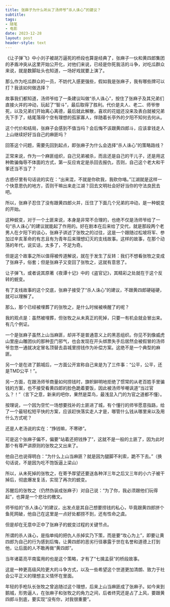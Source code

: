 ```yaml
---
title: 张麻子为什么听从了汤师爷“杀人诛心”的建议？
subtitle: 
tags: 
- 随笔
- 电影
date: 2023-12-28
layout: post
header-style: text
---
```


《让子弹飞》中小刘子被胡万逼死的桥段也算是经典了，张麻子一伙和黄四郎集团的矛盾冲突从这里开始公开化，对他们来说，已经是你死我活的斗争，对吃瓜群众来说，就是数脚趾头也知道，一场好戏就要上演了。

那么作为吃瓜群众的一员，不妨代入感更强些，假如我是张麻子，我有哪些牌可以打？我该如何做选择？

故事我们都知道，汤师爷给了一条建议叫做“杀人诛心”，按住了张麻子及其兄弟们直接火并的冲动，玩起了“智斗”，最后取得了胜利。代价是夫人、老二、师爷惨死，以及兄弟们开始离心离德，最后就此解散，喜欢的花姐还没来及表白就被兄弟先下手了，结尾落得个空有理想的孤家寡人，伴随着长亭外的夕阳不知何去何从。

这个代价和结局，张麻子会感到不值当吗？会后悔不该跟黄四郎斗，应该拿钱走人上山继续好好当自己的麻匪吗？

回答这个问题，需要先回到起点，即张麻子为什么会选择“杀人诛心”的策略路线？

正常来说，作为一个麻匪组织，自己兄弟被杀，而且还是自己的干儿子，还是用这种欺骗侮辱不体面的方式，第一反应肯定是杀回去报仇，否则，自己这个老大和干爹还当不当了？

古惑仔里有句话说的实在：“出来混，不就是你砍我，我砍你咯。”江湖就是这样一个快意恩仇的地方，否则干嘛出来走江湖？回去文明社会好好当你的守法良民去吧。

所以，张麻子忍住了没有跟黄四郎火并，压住了下面几个兄弟的冲动，是一种蜕变的开始。

这种蜕变，对于一个土匪来说，本身是非常不合理的，也绝不仅是汤师爷给了一句“杀人诛心”的建议就能起了作用的。好在剧本在后来给了交代，就是那段两个老男人在夕阳下的谈心，张麻子讲述了张牧之的过往，这是一个跟随过松坡将军、参加过辛亥革命的有志且有为青年后来理想幻灭的支线故事。这样的故事，在那个动荡的年代，说实话，太多了，不足为奇。

但是这个故事之所以值得被传道解说，就在于发生了反转：我们不想看张牧之变成了张麻子，俗套；但是张麻子又变回了张牧之，这就有意思了。

让子弹飞，或者说其原著《夜谭十记》中的《盗官记》，其精彩之处就在于这个反转的蜕变。

有了支线故事的这个交底，张麻子接受了“杀人诛心”的建议，不跟黄四郎硬碰硬，就可以理解了。

那么，那个已经被埋葬了的张牧之，是什么时候被唤醒了的呢？

我的观点是：虽然被埋葬，但张牧之从未真正的死掉，只要一有机会就会冒出来。有几个例证。

一个是张麻子虽然上山当麻匪，却并不是普通意义上的黑恶组织。你见不到像威虎山里座山雕团伙的那种歪门邪气，也会发现在开头绑票失手后居然会被假冒的汤师爷忽悠一通就决定冒名顶替去县城里捞钱作为补偿方案。这绝不是一个典型的麻匪。

另一个是在进了鹅城后，一方面公开宣称自己来是为了三件事：“公平，公平，还是TMD公平！”。

另一方面，在跟汤师爷商量如何捞钱时，旗帜鲜明地拒绝了惯常的从老百姓手里骗钱的方案，也不接受看黄四郎的脸色跪着要饭，因此被汤师爷嘲讽道“当过官么？！”（言下之意，新来的吧你，果然是菜鸟，最浅显入门的为官之道都不懂）。

按理说，一个因为空忙一场想要找补的土匪进了城，有个懂行的师爷愿意指路，给了一个最轻松短平快的方案，应该赶快落实走人才是，哪管什么钱从哪里来以及用什么方式呢？

还是人老汤说的实在：“挣钱嘛，不寒碜”。

可是这个张麻子偏不，偏要“站着还把钱挣了”，这就不是一般的土匪了，因为此时那个有尊严讲原则的张牧之又出来了。

他自己也说得明白：“为什么上山当麻匪？就是因为腿脚不利索，跪不下去。”（换句话说，不是因为吃不饱饭逼上梁山）

所以，从未死掉的张牧之，在寄予厚望还要送各种洋三年之后又三年的小六子被干掉后，彻底爆发复活，实现了再次的蜕变。

苏醒后的张牧之（仍然伪装成张麻子）对自己说：“为了你，我必须跟他们玩得起”，也算是一个悲壮的檄文。

师爷给的“杀人诛心”的建议，出发点是其自己想要捞钱的私心，毕竟跟黄四郎拼个鱼死网破，他自己在这里是一点好处都捞不到，还有性命之虞。

但是却在无意中正中了张麻子的蜕变过程的关键节点。

所谓的杀人诛心，是指单纯的把仇人杀掉实乃下策，而是要“攻心为上”，即要让黄四郎为自己的行为感到后悔，让黄四郎的恶劣行径暴露于世在名誉和道德上打到他，让后面的人不敢再做“黄四郎”。

当年诸葛亮平南蛮用的也是这个策略，才有了“七擒孟获”的桥段故事。

这是一种更高级风险更大的斗争方式，以及一些希望这个世道更加清朗、致力于社会公平正义的理想主义情怀在里面。

年轻的手枪队长张牧之曾追随过这个理想，后来上山当麻匪成了张麻子。如今来到鹅城，形势逼人，在张麻子和张牧之的角力之间，后者终究还是占了上风，要跟黄四郎斗到底，要实现“没有你，对我很重要”。